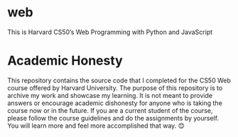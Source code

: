 # web
This is Harvard CS50’s Web Programming with Python and JavaScript

# Academic Honesty
This repository contains the source code that I completed for the CS50 Web course offered by Harvard University. The purpose of this repository is to archive my work and showcase my learning. It is not meant to provide answers or encourage academic dishonesty for anyone who is taking the course now or in the future. If you are a current student of the course, please follow the course guidelines and do the assignments by yourself. You will learn more and feel more accomplished that way. 😊
